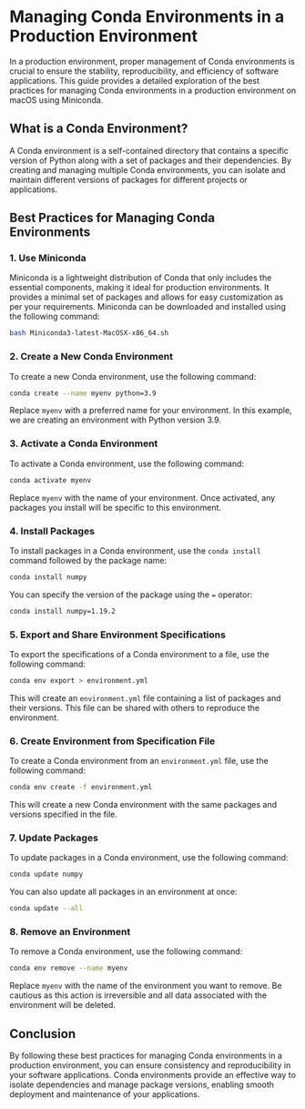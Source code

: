 # Managing Conda Environments in a Production Environment

In a production environment, proper management of Conda environments is crucial to ensure the stability, reproducibility, and efficiency of software applications. This guide provides a detailed exploration of the best practices for managing Conda environments in a production environment on macOS using Miniconda.

## What is a Conda Environment?

A Conda environment is a self-contained directory that contains a specific version of Python along with a set of packages and their dependencies. By creating and managing multiple Conda environments, you can isolate and maintain different versions of packages for different projects or applications.

## Best Practices for Managing Conda Environments

### 1. Use Miniconda

Miniconda is a lightweight distribution of Conda that only includes the essential components, making it ideal for production environments. It provides a minimal set of packages and allows for easy customization as per your requirements. Miniconda can be downloaded and installed using the following command:

```sh
bash Miniconda3-latest-MacOSX-x86_64.sh
```

### 2. Create a New Conda Environment

To create a new Conda environment, use the following command:

```sh
conda create --name myenv python=3.9
```

Replace `myenv` with a preferred name for your environment. In this example, we are creating an environment with Python version 3.9.

### 3. Activate a Conda Environment

To activate a Conda environment, use the following command:

```sh
conda activate myenv
```

Replace `myenv` with the name of your environment. Once activated, any packages you install will be specific to this environment.

### 4. Install Packages

To install packages in a Conda environment, use the `conda install` command followed by the package name:

```sh
conda install numpy
```

You can specify the version of the package using the `=` operator:

```sh
conda install numpy=1.19.2
```

### 5. Export and Share Environment Specifications

To export the specifications of a Conda environment to a file, use the following command:

```sh
conda env export > environment.yml
```

This will create an `environment.yml` file containing a list of packages and their versions. This file can be shared with others to reproduce the environment.

### 6. Create Environment from Specification File

To create a Conda environment from an `environment.yml` file, use the following command:

```sh
conda env create -f environment.yml
```

This will create a new Conda environment with the same packages and versions specified in the file.

### 7. Update Packages

To update packages in a Conda environment, use the following command:

```sh
conda update numpy
```

You can also update all packages in an environment at once:

```sh
conda update --all
```

### 8. Remove an Environment

To remove a Conda environment, use the following command:

```sh
conda env remove --name myenv
```

Replace `myenv` with the name of the environment you want to remove. Be cautious as this action is irreversible and all data associated with the environment will be deleted.

## Conclusion

By following these best practices for managing Conda environments in a production environment, you can ensure consistency and reproducibility in your software applications. Conda environments provide an effective way to isolate dependencies and manage package versions, enabling smooth deployment and maintenance of your applications.